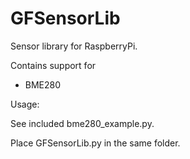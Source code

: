 # GFSensorLib

Sensor library for RaspberryPi.

Contains support for 
  - BME280


Usage:

See included bme280_example.py.

Place GFSensorLib.py in the same folder.

